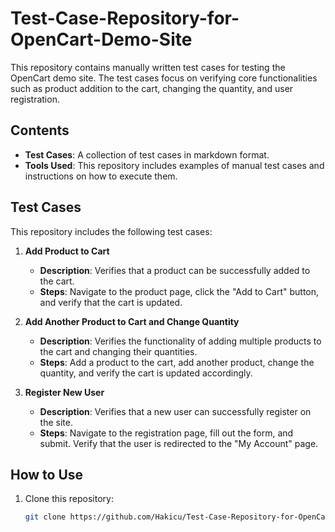 # Test-Case-Repository-for-OpenCart-Demo-Site
This repository contains manually written test cases for testing the OpenCart demo site. The test cases focus on verifying core functionalities such as product addition to the cart, changing the quantity, and user registration.
## Contents

- **Test Cases**: A collection of test cases in markdown format.
- **Tools Used**: This repository includes examples of manual test cases and instructions on how to execute them.

## Test Cases

This repository includes the following test cases:

1. **Add Product to Cart**
   - **Description**: Verifies that a product can be successfully added to the cart.
   - **Steps**: Navigate to the product page, click the "Add to Cart" button, and verify that the cart is updated.

2. **Add Another Product to Cart and Change Quantity**
   - **Description**: Verifies the functionality of adding multiple products to the cart and changing their quantities.
   - **Steps**: Add a product to the cart, add another product, change the quantity, and verify the cart is updated accordingly.

3. **Register New User**
   - **Description**: Verifies that a new user can successfully register on the site.
   - **Steps**: Navigate to the registration page, fill out the form, and submit. Verify that the user is redirected to the "My Account" page.

## How to Use

1. Clone this repository:
   ```bash
   git clone https://github.com/Hakicu/Test-Case-Repository-for-OpenCart-Demo-Site.git